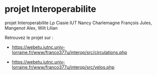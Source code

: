 # projet Interoperabilite
 projet Interoperabilite Lp Ciasie IUT Nancy Charlemagne François Jules, Mangenot Alex, Wilt Lilian

Retrouvez le projet sur :
- https://webetu.iutnc.univ-lorraine.fr/www/franco377u/interop/src/circulations.php

- https://webetu.iutnc.univ-lorraine.fr/www/franco377u/interop/src/velos.php

